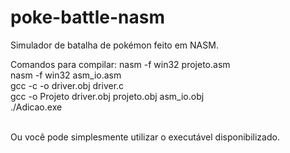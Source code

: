 # poke-battle-nasm
Simulador de batalha de pokémon feito em NASM.

Comandos para compilar:
nasm -f win32 projeto.asm<br>
nasm -f win32 asm_io.asm<br>
gcc -c -o driver.obj driver.c<br>
gcc -o Projeto driver.obj projeto.obj asm_io.obj<br>
./Adicao.exe<br><br>

Ou você pode simplesmente utilizar o executável disponibilizado.
